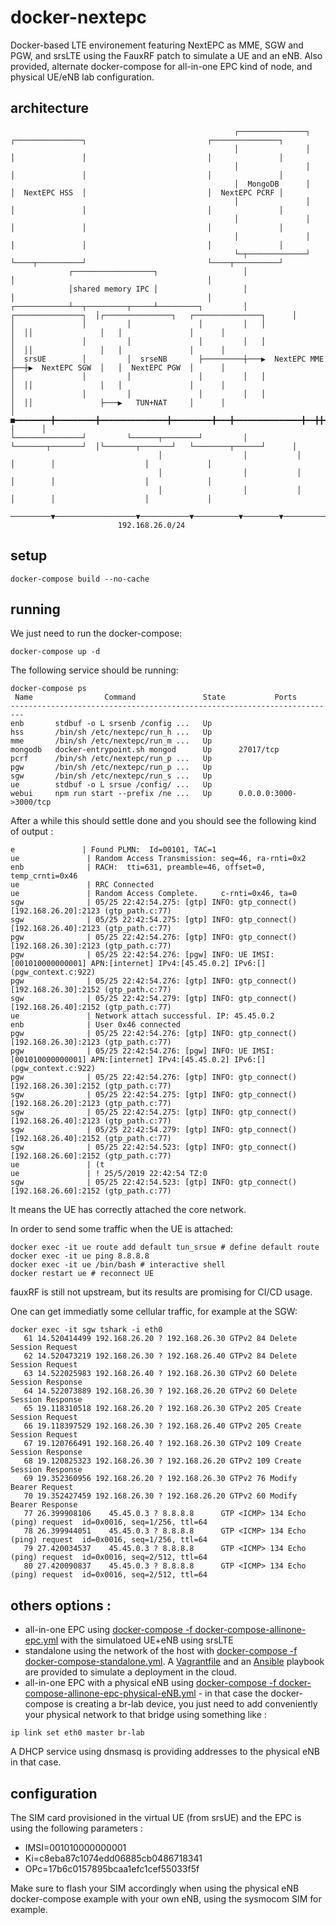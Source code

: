 # docker-nextepc
Docker-based LTE environement featuring NextEPC as MME, SGW and PGW, and srsLTE using the FauxRF patch to simulate a UE and an eNB. Also provided, alternate docker-compose for all-in-one EPC kind of node, and physical UE/eNB lab configuration. 

## architecture

```
                                                  ┌───────────────┐   ┌───────────────┐                           ┌───────────────┐       
                                                  │               │   │               │                           │               │       
                                                  │               │   │               │                           │               │       
                                                  │  MongoDB      │   │  NextEPC HSS  │                           │  NextEPC PCRF │       
                                                  │               │   │               │                           │               │       
                                                  │               │   │               │                           │               │       
                                                  │               │   │               │                           │               │       
                                                  └─┬─────────────┘   └────┬──────────┘                           └────┬──────────┘       
             ┌──────────────────┐                   │                      │                                           │                  
             │shared memory IPC │                   │                      │                                           │                  
┌────────────┴──┬─────────┬─────┴─────────┐         │   ┌───────────────┐  │┌───────────────┐   ┌───────────────┐      │                  
│               │         │               │         │   │               │  ││               │   │               │      │                  
│               │         │               │         │   │               │  ││               │   │               │      │                  
│  srsUE        │         │  srseNB       ├─────────┼───▶  NextEPC MME  ├──┼▶  NextEPC SGW  │   │  NextEPC PGW  │      │                  
│               │         │               │         │   │               │  ││               │   │               │      │                  
│               │         │               │         │   │               │  ││               ├───▶   TUN+NAT     │      │                  
│      ■━━━━━━━━╋━━━━━━━━━╋━━━━━━━━━━━━━━━╋━━━━━━━━━╋━━━╋━━━━━━━━━━━━━━━╋━━╋╋━━━━━━━━━━━━━━━╋━━━╋━━━━━━■        │      │                  
└───────────────┘         └──────┬────────┘         │   └───────┬───────┘  │└───────┬───────┘   └────────┬──────┘      │                  
                                 │                  │           │          │        │                    │             │                  
                                 │                  │           │          │        │                    │             │                  
                                 │                  │           │          │        │                    │             │                  
                        ─────────▼──────────────────▼───────────▼──────────▼────────▼────────────────────▼─────────────▼─────────────────▶
                        192.168.26.0/24                                                                                                   
```

## setup 

```
docker-compose build --no-cache
```

## running

We just need to run the docker-compose:
```
docker-compose up -d
```

The following service should be running:
```
docker-compose ps
 Name                Command               State           Ports
-------------------------------------------------------------------------
enb       stdbuf -o L srsenb /config ...   Up
hss       /bin/sh /etc/nextepc/run_h ...   Up
mme       /bin/sh /etc/nextepc/run_m ...   Up
mongodb   docker-entrypoint.sh mongod      Up      27017/tcp
pcrf      /bin/sh /etc/nextepc/run_p ...   Up
pgw       /bin/sh /etc/nextepc/run_p ...   Up
sgw       /bin/sh /etc/nextepc/run_s ...   Up
ue        stdbuf -o L srsue /config/ ...   Up
webui     npm run start --prefix /ne ...   Up      0.0.0.0:3000->3000/tcp
```

After a while this should settle done and you should see the following kind of output :
```
e               | Found PLMN:  Id=00101, TAC=1
ue               | Random Access Transmission: seq=46, ra-rnti=0x2
enb              | RACH:  tti=631, preamble=46, offset=0, temp_crnti=0x46
ue               | RRC Connected
ue               | Random Access Complete.     c-rnti=0x46, ta=0
sgw              | 05/25 22:42:54.275: [gtp] INFO: gtp_connect() [192.168.26.20]:2123 (gtp_path.c:77)
sgw              | 05/25 22:42:54.275: [gtp] INFO: gtp_connect() [192.168.26.40]:2123 (gtp_path.c:77)
pgw              | 05/25 22:42:54.276: [gtp] INFO: gtp_connect() [192.168.26.30]:2123 (gtp_path.c:77)
pgw              | 05/25 22:42:54.276: [pgw] INFO: UE IMSI:[001010000000001] APN:[internet] IPv4:[45.45.0.2] IPv6:[] (pgw_context.c:922)
pgw              | 05/25 22:42:54.276: [gtp] INFO: gtp_connect() [192.168.26.30]:2152 (gtp_path.c:77)
sgw              | 05/25 22:42:54.279: [gtp] INFO: gtp_connect() [192.168.26.40]:2152 (gtp_path.c:77)
ue               | Network attach successful. IP: 45.45.0.2
enb              | User 0x46 connected
pgw              | 05/25 22:42:54.276: [gtp] INFO: gtp_connect() [192.168.26.30]:2123 (gtp_path.c:77)
pgw              | 05/25 22:42:54.276: [pgw] INFO: UE IMSI:[001010000000001] APN:[internet] IPv4:[45.45.0.2] IPv6:[] (pgw_context.c:922)
pgw              | 05/25 22:42:54.276: [gtp] INFO: gtp_connect() [192.168.26.30]:2152 (gtp_path.c:77)
sgw              | 05/25 22:42:54.275: [gtp] INFO: gtp_connect() [192.168.26.20]:2123 (gtp_path.c:77)
sgw              | 05/25 22:42:54.275: [gtp] INFO: gtp_connect() [192.168.26.40]:2123 (gtp_path.c:77)
sgw              | 05/25 22:42:54.279: [gtp] INFO: gtp_connect() [192.168.26.40]:2152 (gtp_path.c:77)
sgw              | 05/25 22:42:54.523: [gtp] INFO: gtp_connect() [192.168.26.60]:2152 (gtp_path.c:77)
ue               | (t
ue               | ! 25/5/2019 22:42:54 TZ:0
sgw              | 05/25 22:42:54.523: [gtp] INFO: gtp_connect() [192.168.26.60]:2152 (gtp_path.c:77)
```

It means the UE has correctly attached the core network.

In order to send some traffic when the UE is attached:
```
docker exec -it ue route add default tun_srsue # define default route
docker exec -it ue ping 8.8.8.8
docker exec -it ue /bin/bash # interactive shell
docker restart ue # reconnect UE
```
fauxRF is still not upstream, but its results are promising for CI/CD usage. 

One can get immediatly some cellular traffic, for example at the SGW:
```
docker exec -it sgw tshark -i eth0
   61 14.520414499 192.168.26.20 ? 192.168.26.30 GTPv2 84 Delete Session Request
   62 14.520473219 192.168.26.30 ? 192.168.26.40 GTPv2 84 Delete Session Request
   63 14.522025983 192.168.26.40 ? 192.168.26.30 GTPv2 60 Delete Session Response
   64 14.522073889 192.168.26.30 ? 192.168.26.20 GTPv2 60 Delete Session Response
   65 19.118310518 192.168.26.20 ? 192.168.26.30 GTPv2 205 Create Session Request
   66 19.118397529 192.168.26.30 ? 192.168.26.40 GTPv2 205 Create Session Request
   67 19.120766491 192.168.26.40 ? 192.168.26.30 GTPv2 109 Create Session Response
   68 19.120825323 192.168.26.30 ? 192.168.26.20 GTPv2 109 Create Session Response
   69 19.352360956 192.168.26.20 ? 192.168.26.30 GTPv2 76 Modify Bearer Request
   70 19.352427459 192.168.26.30 ? 192.168.26.20 GTPv2 60 Modify Bearer Response
   77 26.399908106    45.45.0.3 ? 8.8.8.8      GTP <ICMP> 134 Echo (ping) request  id=0x0016, seq=1/256, ttl=64
   78 26.399944051    45.45.0.3 ? 8.8.8.8      GTP <ICMP> 134 Echo (ping) request  id=0x0016, seq=1/256, ttl=64
   79 27.420034537    45.45.0.3 ? 8.8.8.8      GTP <ICMP> 134 Echo (ping) request  id=0x0016, seq=2/512, ttl=64
   80 27.420090837    45.45.0.3 ? 8.8.8.8      GTP <ICMP> 134 Echo (ping) request  id=0x0016, seq=2/512, ttl=64
```

## others options :
 * all-in-one EPC using [docker-compose -f docker-compose-allinone-epc.yml](./docker-compose-allinone-epc.yml) with the simulatoed UE+eNB using srsLTE
 * standalone using the network of the host with [docker-compose -f docker-compose-standalone.yml](./docker-compose-standalone.yml). A [Vagrantfile](./Vagrantfile) and an [Ansible](./playbook-standalone.yml) playbook are provided to simulate a deployment in the cloud.
 * all-in-one EPC with a physical eNB using [docker-compose -f docker-compose-allinone-epc-physical-eNB.yml](./docker-compose-allinone-epc-physical-eNB.yml) - in that case the docker-compose is creating a br-lab device, you just need to add conveniently your physical network to that bridge using something like :
 ```
 ip link set eth0 master br-lab
 ```
A DHCP service using dnsmasq is providing addresses to the physical eNB in that case.


## configuration

The SIM card provisioned in the virtual UE (from srsUE) and the EPC is using the following parameters : 
 * IMSI=001010000000001
 * Ki=c8eba87c1074edd06885cb0486718341
 * OPc=17b6c0157895bcaa1efc1cef55033f5f
 
 Make sure to flash your SIM accordingly when using the physical eNB docker-compose example with your own eNB, using the sysmocom SIM for example.
